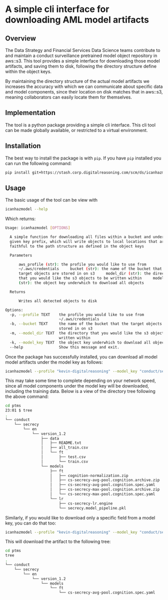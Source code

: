 # A simple cli interface for downloading AML model artifacts

## Overview

The Data Strategy and Financial Services Data Science teams contribute to and maintain a conduct surveillance pretrained model object repository in aws::s3. This tool provides a simple interface for downloading those model artifacts, and saving them to disk, following the directory structure define within the object keys.

By maintaining the directory structure of the actual model artifacts we increases the accuracy with which we can communicate about specific data and model components, since their location on disk matches that in aws::s3, meaning collaborators can easily locate them for themselves.

## Implementation

The tool is a python package providing a simple cli interface. This cli tool can be made globally available, or restricted to a virtual environment.

## Installation

The best way to install the package is with `pip`. If you have `pip` installed you can run the following command:

```sh
pip install git+https://stash.corp.digitalreasoning.com/scm/ds/icanhazmodel.git
```

## Usage

The basic usage of the tool can be view with

```sh
icanhazmodel --help
```

Which returns:

```sh
Usage: icanhazmodel [OPTIONS]

  A simple function for downloading all files within a bucket and under a
  given key prefix, which will write objects to local locations that are
  faithful to the path structure as defined in the object keys

  Parameters

      aws_profile (str): the profile you would like to use from
      ~/.aws/credentials     bucket (str): the name of the bucket that the
      target objects are stored in on s3     model_dir (str): the directory
      that you would like the s3 objects to be written within     model_key
      (str): the object key underwhich to download all objects

  Returns

      Writes all detected objects to disk

Options:
  -p, --profile TEXT    the profile you would like to use from
                        ~/.aws/credentials
  -b, --bucket TEXT     the name of the bucket that the target objects are
                        stored in on s3
  -m, --model_dir TEXT  the directory that you would like the s3 objects to be
                        written within
  -k, --model_key TEXT  the object key underwhich to download all objects
  --help                Show this message and exit.
  ```

Once the package has successfully installed, you can download all model model artifacts under the model key as follows:

```sh
icanhazmodel --profile "kevin-digitalreasoning" --model_key "conduct/secrecy/en/version_1.2"
```

This may take some time to complete depending on your network speed, since all model components under the model key will be downloaded, including the training data. Below is a view of the directory tree following the above command:

```sh
cd ptms
23:01 $ tree
.
└── conduct
    └── secrecy
        └── en
            └── version_1.2
                ├── data
                │   ├── README.txt
                │   ├── all_train.csv
                │   └── ft
                │       ├── test.csv
                │       └── train.csv
                └── models
                    ├── ft
                    │   ├── cognition-normalization.zip
                    │   ├── cs-secrecy-avg-pool.cognition.archive.zip
                    │   ├── cs-secrecy-avg-pool.cognition.spec.yaml
                    │   ├── cs-secrecy-max-pool.cognition.archive.zip
                    │   └── cs-secrecy-max-pool.cognition.spec.yaml
                    └── lr
                        ├── cs-secrecy-lr.engine
                        └── secrecy.model_pipeline.pkl
```

Similarly, if you would like to download only a specific field from a model key, you can do that too:

```sh
icanhazmodel --profile "kevin-digitalreasoning" --model_key "conduct/secrecy/en/version_1.2/models/ft/cs-secrecy-avg-pool.cognition.spec.yaml"
```

This will download the artifact to the following tree:

```sh
cd ptms
tree
.
└── conduct
    └── secrecy
        └── en
            └── version_1.2
                └── models
                    └── ft
                        └── cs-secrecy-avg-pool.cognition.spec.yaml
```